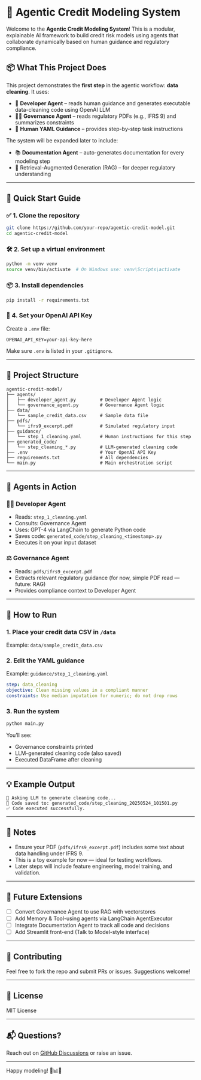 # 🧠 Agentic Credit Modeling System

Welcome to the **Agentic Credit Modeling System**! This is a modular, explainable AI framework to build credit risk models using agents that collaborate dynamically based on human guidance and regulatory compliance.

## 📦 What This Project Does

This project demonstrates the **first step** in the agentic workflow: **data cleaning**. It uses:

* 🤖 **Developer Agent** – reads human guidance and generates executable data-cleaning code using OpenAI LLM
* 🧑‍⚖️ **Governance Agent** – reads regulatory PDFs (e.g., IFRS 9) and summarizes constraints
* 📄 **Human YAML Guidance** – provides step-by-step task instructions

The system will be expanded later to include:

* 📚 **Documentation Agent** – auto-generates documentation for every modeling step
* 🧠 Retrieval-Augmented Generation (RAG) – for deeper regulatory understanding

---

## 🚀 Quick Start Guide

### ✅ 1. Clone the repository

```bash
git clone https://github.com/your-repo/agentic-credit-model.git
cd agentic-credit-model
```

### 🛠️ 2. Set up a virtual environment

```bash
python -m venv venv
source venv/bin/activate  # On Windows use: venv\Scripts\activate
```

### 📦 3. Install dependencies

```bash
pip install -r requirements.txt
```

### 🔐 4. Set your OpenAI API Key

Create a `.env` file:

```env
OPENAI_API_KEY=your-api-key-here
```

Make sure `.env` is listed in your `.gitignore`.

---

## 📁 Project Structure

```
agentic-credit-model/
├── agents/
│   ├── developer_agent.py         # Developer Agent logic
│   └── governance_agent.py        # Governance Agent logic
├── data/
│   └── sample_credit_data.csv     # Sample data file
├── pdfs/
│   └── ifrs9_excerpt.pdf          # Simulated regulatory input
├── guidance/
│   └── step_1_cleaning.yaml       # Human instructions for this step
├── generated_code/
│   └── step_cleaning_*.py         # LLM-generated cleaning code
├── .env                           # Your OpenAI API Key
├── requirements.txt               # All dependencies
└── main.py                        # Main orchestration script
```

---

## 🧠 Agents in Action

### 👨‍💻 Developer Agent

* Reads: `step_1_cleaning.yaml`
* Consults: Governance Agent
* Uses: GPT-4 via LangChain to generate Python code
* Saves code: `generated_code/step_cleaning_<timestamp>.py`
* Executes it on your input dataset

### ⚖️ Governance Agent

* Reads: `pdfs/ifrs9_excerpt.pdf`
* Extracts relevant regulatory guidance (for now, simple PDF read — future: RAG)
* Provides compliance context to Developer Agent

---

## 🧪 How to Run

### 1. Place your credit data CSV in `/data`

Example: `data/sample_credit_data.csv`

### 2. Edit the YAML guidance

Example: `guidance/step_1_cleaning.yaml`

```yaml
step: data_cleaning
objective: Clean missing values in a compliant manner
constraints: Use median imputation for numeric; do not drop rows
```

### 3. Run the system

```bash
python main.py
```

You’ll see:

* Governance constraints printed
* LLM-generated cleaning code (also saved)
* Executed DataFrame after cleaning

---

## 💡 Example Output

```
🤖 Asking LLM to generate cleaning code...
📝 Code saved to: generated_code/step_cleaning_20250524_101501.py
✅ Code executed successfully.
```

---

## 📌 Notes

* Ensure your PDF (`pdfs/ifrs9_excerpt.pdf`) includes some text about data handling under IFRS 9.
* This is a toy example for now — ideal for testing workflows.
* Later steps will include feature engineering, model training, and validation.

---

## 🔄 Future Extensions

* [ ] Convert Governance Agent to use RAG with vectorstores
* [ ] Add Memory & Tool-using agents via LangChain AgentExecutor
* [ ] Integrate Documentation Agent to track all code and decisions
* [ ] Add Streamlit front-end (Talk to Model-style interface)

---

## 🙌 Contributing

Feel free to fork the repo and submit PRs or issues. Suggestions welcome!

---

## 🧾 License

MIT License

---

## 📬 Questions?

Reach out on [GitHub Discussions](https://github.com/your-repo/agentic-credit-model/discussions) or raise an issue.

---

Happy modeling! 💼📊🤖
